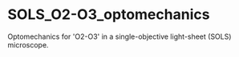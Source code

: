 # SOLS_O2-O3_optomechanics
Optomechanics for 'O2-O3' in a single-objective light-sheet (SOLS) microscope.
